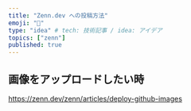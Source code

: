```yaml
---
title: "Zenn.dev への投稿方法"
emoji: "📑"
type: "idea" # tech: 技術記事 / idea: アイデア
topics: ["zenn"]
published: true
---
```


## 画像をアップロードしたい時
https://zenn.dev/zenn/articles/deploy-github-images
